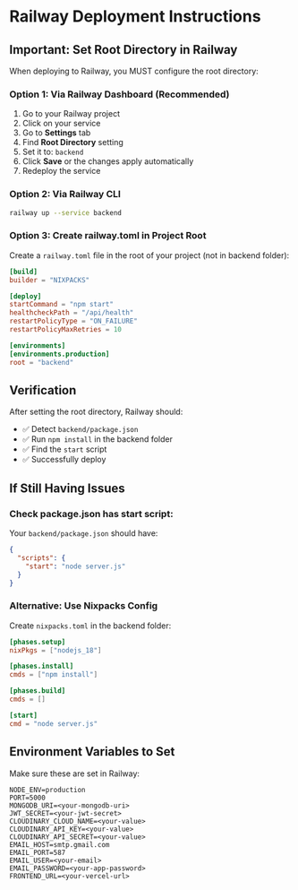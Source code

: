 # Railway Deployment Instructions

## Important: Set Root Directory in Railway

When deploying to Railway, you MUST configure the root directory:

### Option 1: Via Railway Dashboard (Recommended)

1. Go to your Railway project
2. Click on your service
3. Go to **Settings** tab
4. Find **Root Directory** setting
5. Set it to: `backend`
6. Click **Save** or the changes apply automatically
7. Redeploy the service

### Option 2: Via Railway CLI

```bash
railway up --service backend
```

### Option 3: Create railway.toml in Project Root

Create a `railway.toml` file in the root of your project (not in backend folder):

```toml
[build]
builder = "NIXPACKS"

[deploy]
startCommand = "npm start"
healthcheckPath = "/api/health"
restartPolicyType = "ON_FAILURE"
restartPolicyMaxRetries = 10

[environments]
[environments.production]
root = "backend"
```

## Verification

After setting the root directory, Railway should:
- ✅ Detect `backend/package.json`
- ✅ Run `npm install` in the backend folder
- ✅ Find the `start` script
- ✅ Successfully deploy

## If Still Having Issues

### Check package.json has start script:

Your `backend/package.json` should have:

```json
{
  "scripts": {
    "start": "node server.js"
  }
}
```

### Alternative: Use Nixpacks Config

Create `nixpacks.toml` in the backend folder:

```toml
[phases.setup]
nixPkgs = ["nodejs_18"]

[phases.install]
cmds = ["npm install"]

[phases.build]
cmds = []

[start]
cmd = "node server.js"
```

## Environment Variables to Set

Make sure these are set in Railway:

```
NODE_ENV=production
PORT=5000
MONGODB_URI=<your-mongodb-uri>
JWT_SECRET=<your-jwt-secret>
CLOUDINARY_CLOUD_NAME=<your-value>
CLOUDINARY_API_KEY=<your-value>
CLOUDINARY_API_SECRET=<your-value>
EMAIL_HOST=smtp.gmail.com
EMAIL_PORT=587
EMAIL_USER=<your-email>
EMAIL_PASSWORD=<your-app-password>
FRONTEND_URL=<your-vercel-url>
```
